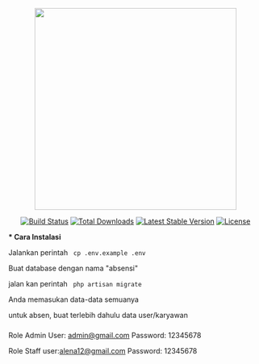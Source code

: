 <p align="center"><a href="https://laravel.com" target="_blank"><img src="https://raw.githubusercontent.com/laravel/art/master/logo-lockup/5%20SVG/2%20CMYK/1%20Full%20Color/laravel-logolockup-cmyk-red.svg" width="400"></a></p>

<p align="center">
<a href="https://travis-ci.org/laravel/framework"><img src="https://travis-ci.org/laravel/framework.svg" alt="Build Status"></a>
<a href="https://packagist.org/packages/laravel/framework"><img src="https://img.shields.io/packagist/dt/laravel/framework" alt="Total Downloads"></a>
<a href="https://packagist.org/packages/laravel/framework"><img src="https://img.shields.io/packagist/v/laravel/framework" alt="Latest Stable Version"></a>
<a href="https://packagist.org/packages/laravel/framework"><img src="https://img.shields.io/packagist/l/laravel/framework" alt="License"></a>
</p>

<b>* Cara Instalasi </b>
<P> Jalankan perintah <code> cp .env.example .env</code></P>
<P> Buat database dengan nama "absensi" </P>
<p> jalan kan perintah <code> php artisan migrate </code> </p>
<p>
    <p>
<p> Anda memasukan data-data semuanya </p>
<p> untuk absen, buat terlebih dahulu data user/karyawan </p>

###
Role Admin
User: admin@gmail.com
Password: 12345678

Role Staff
user:alena12@gmail.com
Password: 12345678
